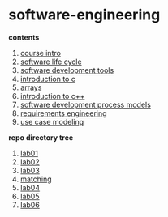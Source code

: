 # software-engineering

**contents**

1.  [course intro](./notes/01-course-intro/README.md)
2.  [software life cycle](./notes/02-software-life-cycle/README.md)
3.  [software development tools](./notes/03-software-development-tools/README.md)
4.  [introduction to c](./notes/04-intro-c/README.md)
5.  [arrays](./notes//05-arrays/README.md)
6.  [introduction to c++](./notes/06-intro-c++/README.md)
7.  [software development process models](./notes/07-software-dev-process-models/README.md)
8.  [requirements engineering](./notes/09-requirements-engineering)
9.  [use case modeling](./notes/10-case-modeling)

**repo directory tree**

1.  [lab01](./src/lab01/)
2.  [lab02](./src/lab02/)
3.  [lab03](./src/lab03/EECS348_Lab3/)
4.  [matching](./src/matching)
5.  [lab04](./src/lab04/)
6.  [lab05](./src/lab05/)
7.  [lab06](./src/lab06)
